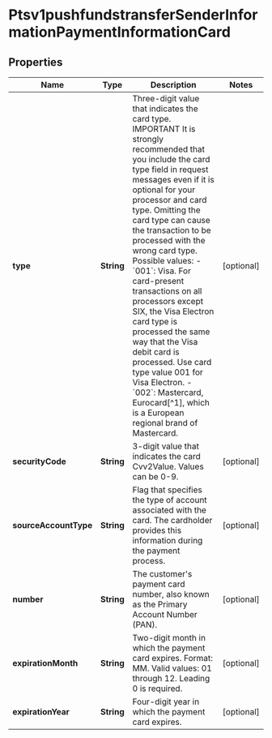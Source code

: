 
# Ptsv1pushfundstransferSenderInformationPaymentInformationCard

## Properties
Name | Type | Description | Notes
------------ | ------------- | ------------- | -------------
**type** | **String** | Three-digit value that indicates the card type.  IMPORTANT It is strongly recommended that you include the card type field in request messages even if it is optional for your processor and card type. Omitting the card type can cause the transaction to be processed with the wrong card type.  Possible values:  - &#x60;001&#x60;: Visa. For card-present transactions on all processors except SIX, the Visa Electron card type is processed the same way that the Visa debit card is processed. Use card type value 001 for Visa Electron. - &#x60;002&#x60;: Mastercard, Eurocard[^1], which is a European regional brand of Mastercard.  |  [optional]
**securityCode** | **String** | 3-digit value that indicates the card Cvv2Value. Values can be 0-9.  |  [optional]
**sourceAccountType** | **String** | Flag that specifies the type of account associated with the card. The cardholder provides this information during the payment process.  |  [optional]
**number** | **String** | The customer&#39;s payment card number, also known as the Primary Account Number (PAN).  |  [optional]
**expirationMonth** | **String** | Two-digit month in which the payment card expires.  Format: MM.  Valid values: 01 through 12. Leading 0 is required.  |  [optional]
**expirationYear** | **String** | Four-digit year in which the payment card expires.  |  [optional]



